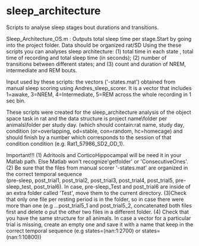 # sleep_architecture
Scripts to analyse sleep stages bout durations and transitions.


Sleep_Architecture_OS.m : Outputs total sleep time per stage.Start by going into the project folder. Data should be organized rat/SD 
Using the these scripts you can analyses sleep architecture:  (1) total time in each state , total time of recording and total sleep time (in seconds); (2) number of transitions between different states; and (3) count and duration of NREM, intermediate and REM bouts.

Input used by these scripts: the  vectors ('-states.mat') obtained from manual sleep scoring using Andres_sleep_scorer. It is a vector that includes 1=awake, 3=NREM, 4=Intermediate, 5=REM across the whole recording in 1 sec bin.

These scripts were created for the sleep_architecture analysis of the object space task in rat and the data structure is project name\folder per animals\folder per study day.  (which should contain:rat name, study day, condition (or=overlapping, od=stable, con=random, hc=homecage) and should finish by a number which corresponds to the session of that condition condition (e.g. Rat1_57986_SD2_OD_1).

  Important!!!
(1) Adritools and CorticoHippocampal will be need it in your Matlab path. Else Matlab won't recognize'getfolder' or 'ConsecutiveOnes'.
(2) Be sure that the files from manual scorer '-states.mat' are organized in the correct temporal sequence  
(pre-sleep, post_trial1, post_trial2, post_trial3, post_trial4, post_trial5, pre-sleep_test, post_trial6). In case, pre-sleep_Test and post_trial6 are inside of an extra folder called 'Test', move them to the current directory.
(3)Check that only one file per resting period is in the folder, so in case there were more than one (e.g ...post_trial5_1 and post_trial5_2, concatenated both files first and delete o put the other two files in a different folder.
(4) Check that you have the same structure for all animals. In case a vector for a particular trial is missing, create an empty one and save it with a name that keep in the correct temporal sequence (e.g  states=(nan:1:2700) or states=(nan:1:10800))
